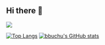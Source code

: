 ## Hi there 👋
<img src="https://capsule-render.vercel.app/api?type=waving&color=FFA500&height=100&section=header" />

[![Top Langs](https://github-readme-stats.vercel.app/api/top-langs/?username=mkae21)](https://github.com/anuraghazra/github-readme-stats)
[![bbuchu's GitHub stats](https://github-readme-stats.vercel.app/api?username=mkae21)](https://github.com/anuraghazra/github-readme-stats)
